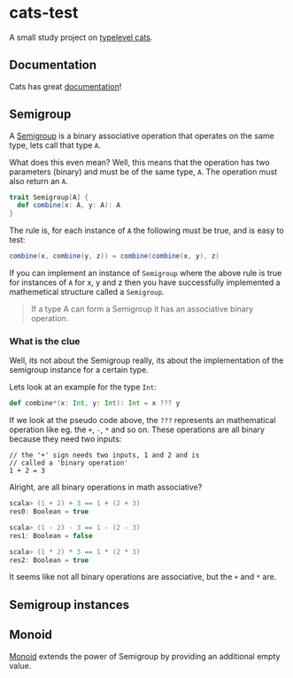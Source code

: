 # cats-test
A small study project on [typelevel cats](https://github.com/typelevel/cats).

## Documentation
Cats has great [documentation](http://typelevel.org/cats/)!

## Semigroup
A [Semigroup](http://typelevel.org/cats/typeclasses/semigroup.html) is a binary associative operation that operates
on the same type, lets call that type `A`.

What does this even mean? Well, this means that the operation has two parameters (binary) and must be of the
same type, `A`. The operation must also return an `A`.

```scala
trait Semigroup[A] {
  def combine(x: A, y: A): A
}
```

The rule is, for each instance of `A` the following must be true, and is easy to test:

```scala
combine(x, combine(y, z)) = combine(combine(x, y), z)
```

If you can implement an instance of `Semigroup` where the above rule is true for instances of `A` for x, y and z
then you have successfully implemented a mathemetical structure called a `Semigroup`.

> If a type A can form a Semigroup it has an associative binary operation.

### What is the clue
Well, its not about the Semigroup really, its about the implementation of the semigroup instance for a certain type.

Lets look at an example for the type `Int`:

```scala
def combine*(x: Int, y: Int): Int = x ??? y
```

If we look at the pseudo code above, the `???` represents an mathematical operation like eg. the `+`, `-`, `*` and so on.
These operations are all binary because they need two inputs:

```scsala
// the '+' sign needs two inputs, 1 and 2 and is
// called a 'binary operation'
1 + 2 = 3
```

Alright, are all binary operations in math associative?

```scala
scala> (1 + 2) + 3 == 1 + (2 + 3)
res0: Boolean = true

scala> (1 - 2) - 3 == 1 - (2 - 3)
res1: Boolean = false

scala> (1 * 2) * 3 == 1 * (2 * 3)
res2: Boolean = true
```

It seems like not all binary operations are associative, but the `+` and `*` are.

## Semigroup instances


## Monoid
[Monoid](http://typelevel.org/cats/typeclasses/monoid.html) extends the power of Semigroup by providing an additional empty value.

```scala
```